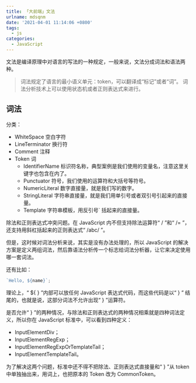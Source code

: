 ```yaml
---
title: 「大前端」文法
urlname: mdsqnm
date: '2021-04-01 11:14:06 +0800'
tags:
  - js
categories:
  - JavaScript
---
```


文法是编译原理中对语言的写法的一种规定，一般来说，文法分成词法和语法两种。

> 词法规定了语言的最小语义单元：token，可以翻译成“标记”或者“词”。
> 词法分析技术上可以使用状态机或者正则表达式来进行。

## 词法

分类：

- WhiteSpace 空白字符
- LineTerminator 换行符
- Comment 注释
- Token 词
  - IdentifierName 标识符名称，典型案例是我们使用的变量名，注意这里关键字也包含在内了。
  - Punctuator 符号，我们使用的运算符和大括号等符号。
  - NumericLiteral 数字直接量，就是我们写的数字。
  - StringLiteral 字符串直接量，就是我们用单引号或者双引号引起来的直接量。
  - Template 字符串模板，用反引号` 括起来的直接量。

除法和正则表达式冲突问题。在 JavaScript 内不但支持除法运算符“ / ”和“ /= ”，还支持用斜杠括起来的正则表达式“ /abc/ ”。

但是，这时候对词法分析来说，其实是没有办法处理的，所以 JavaScript 的解决方案是定义两组词法，然后靠语法分析传一个标志给词法分析器，让它来决定使用哪一套词法。

还有比如：

```javascript
`Hello, ${name}`;
```

理论上，“ ${ } ”内部可以放任何 JavaScript 表达式代码，而这些代码是以“ } ” 结尾的，也就是说，这部分词法不允许出现“ } ”运算符。

是否允许“ } ”的两种情况，与除法和正则表达式的两种情况相乘就是四种词法定义，所以你在 JavaScript 标准中，可以看到四种定义：

- InputElementDiv；
- InputElementRegExp；
- InputElementRegExpOrTemplateTail；
- InputElementTemplateTail。

为了解决这两个问题，标准中还不得不把除法、正则表达式直接量和“ } ”从 token 中单独抽出来，用词上，也把原本的 Token 改为 CommonToken。
